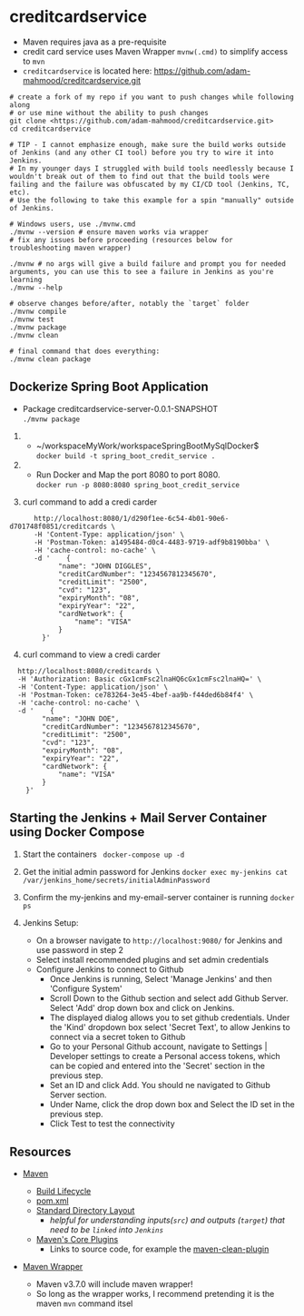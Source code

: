 # creditcardservice


- Maven requires java as a pre-requisite
- credit card service uses Maven Wrapper `mvnw(.cmd)` to simplify access to `mvn`
- `creditcardservice`  is located here: <https://github.com/adam-mahmood/creditcardservice.git>

```shell
# create a fork of my repo if you want to push changes while following along
# or use mine without the ability to push changes
git clone <https://github.com/adam-mahmood/creditcardservice.git>
cd creditcardservice

# TIP - I cannot emphasize enough, make sure the build works outside of Jenkins (and any other CI tool) before you try to wire it into Jenkins.
# In my younger days I struggled with build tools needlessly because I wouldn't break out of them to find out that the build tools were failing and the failure was obfuscated by my CI/CD tool (Jenkins, TC, etc).
# Use the following to take this example for a spin "manually" outside of Jenkins.

# Windows users, use ./mvnw.cmd
./mvnw --version # ensure maven works via wrapper
# fix any issues before proceeding (resources below for troubleshooting maven wrapper)

./mvnw # no args will give a build failure and prompt you for needed arguments, you can use this to see a failure in Jenkins as you're learning
./mvnw --help

# observe changes before/after, notably the `target` folder
./mvnw compile
./mvnw test
./mvnw package
./mvnw clean

# final command that does everything:
./mvnw clean package

```
## Dockerize Spring Boot Application
- Package creditcardservice-server-0.0.1-SNAPSHOT <br/>
``` ./mvnw package ```<br/>


1. -  ~/workspaceMyWork/workspaceSpringBootMySqlDocker$  <br/>
``` docker build -t spring_boot_credit_service . ``` <br/>

2. - Run Docker and Map the port 8080 to port 8080. <br/>
``` docker run -p 8080:8080 spring_boot_credit_service ```
3. curl command to add a credi carder <br/>
``` curl -X POST \
      http://localhost:8080/1/d290f1ee-6c54-4b01-90e6-d701748f0851/creditcards \
      -H 'Content-Type: application/json' \
      -H 'Postman-Token: a1495484-d0c4-4483-9719-adf9b8190bba' \
      -H 'cache-control: no-cache' \
      -d '    {
            "name": "JOHN DIGGLES",
            "creditCardNumber": "1234567812345670",
            "creditLimit": "2500",
            "cvd": "123",
            "expiryMonth": "08",
            "expiryYear": "22",
            "cardNetwork": {
                "name": "VISA"
            }
        }'

```
4. curl command to view a credi carder <br/>
``` curl -X GET \
  http://localhost:8080/creditcards \
  -H 'Authorization: Basic cGx1cmFsc2lnaHQ6cGx1cmFsc2lnaHQ=' \
  -H 'Content-Type: application/json' \
  -H 'Postman-Token: ce783264-3e45-4bef-aa9b-f44ded6b84f4' \
  -H 'cache-control: no-cache' \
  -d '    {
        "name": "JOHN DOE",
        "creditCardNumber": "1234567812345670",
        "creditLimit": "2500",
        "cvd": "123",
        "expiryMonth": "08",
        "expiryYear": "22",
        "cardNetwork": {
            "name": "VISA"
        }
    }'

```
## Starting the Jenkins + Mail Server Container using Docker Compose
1. Start the containers
``` docker-compose up -d```

2. Get the initial admin password for Jenkins
``` docker exec my-jenkins cat /var/jenkins_home/secrets/initialAdminPassword ```

3. Confirm the my-jenkins and my-email-server container is running
``` docker ps ```
4. Jenkins Setup:
    - On a browser navigate to ``` http://localhost:9080/ ``` for Jenkins and use password in step 2
    - Select install recommended plugins and set admin credentials
    - Configure Jenkins to connect to Github
        - Once Jenkins is running, Select 'Manage Jenkins' and then 'Configure System'
        - Scroll Down to the Github section and select add Github Server. Select 'Add' drop down box and click on Jenkins.
        - The displayed dialog allows you to set github credentials. Under the 'Kind' dropdown box select 'Secret Text',
         to  allow Jenkins to connect via a secret token to Github
        - Go to your Personal Github account, navigate to Settings | Developer settings to create a Personal access tokens,
         which can be copied and entered into the 'Secret' section in the previous step. 
        - Set an ID and click Add. You should ne navigated to Github Server section.
        - Under Name, click the drop down box and Select the ID set in the previous step.
        - Click Test to test the connectivity
    
## Resources

- [Maven](https://maven.apache.org/)
  - [Build Lifecycle](https://maven.apache.org/guides/introduction/introduction-to-the-lifecycle.html)
  - [pom.xml](https://maven.apache.org/guides/introduction/introduction-to-the-pom.html)
  - [Standard Directory Layout](https://maven.apache.org/guides/introduction/introduction-to-the-standard-directory-layout.html)
    - *helpful for understanding inputs(`src`) and outputs (`target`) that need to be `linked` into `Jenkins`*
  - [Maven's Core Plugins](https://maven.apache.org/plugins/index.html#supported-by-the-maven-project)
    - Links to source code, for example the [maven-clean-plugin](https://github.com/apache/maven-clean-plugin/tree/master/src/main/java/org/apache/maven/plugins/clean)

- [Maven Wrapper](https://github.com/takari/maven-wrapper)
  - Maven v3.7.0 will include maven wrapper!
  - So long as the wrapper works, I recommend pretending it is the maven `mvn` command itsel
